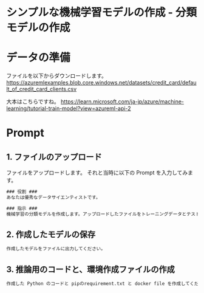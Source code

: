 # シンプルな機械学習モデルの作成 - 分類モデルの作成

# データの準備

ファイルを以下からダウンロードします。
https://azuremlexamples.blob.core.windows.net/datasets/credit_card/default_of_credit_card_clients.csv

大本はこちらですね。
https://learn.microsoft.com/ja-jp/azure/machine-learning/tutorial-train-model?view=azureml-api-2


# Prompt

## 1. ファイルのアップロード
ファイルをアップロードします。
それと当時に以下の Prompt を入力してみます。

```cmd
### 役割 ###
あなたは優秀なデータサイエンティストです。

### 指示 ###
機械学習の分類モデルを作成します。アップロードしたファイルをトレーニングデータとテストデータとして扱ってください。
```

## 2. 作成したモデルの保存

```cmd
作成したモデルをファイルに出力してください。
```

## 3. 推論用のコードと、環境作成ファイルの作成

```cmd
作成した Python のコードと pipのrequirement.txt と docker file を作成してください。環境作成の詳細な手順書も作成してください。
```